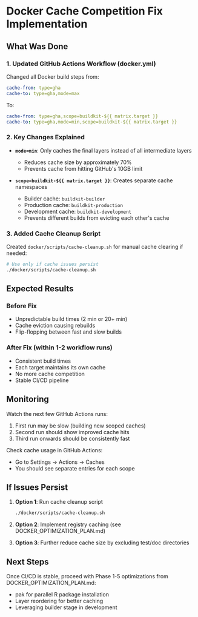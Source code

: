 # Docker Cache Competition Fix Implementation

## What Was Done

### 1. Updated GitHub Actions Workflow (docker.yml)

Changed all Docker build steps from:
```yaml
cache-from: type=gha
cache-to: type=gha,mode=max
```

To:
```yaml
cache-from: type=gha,scope=buildkit-${{ matrix.target }}
cache-to: type=gha,mode=min,scope=buildkit-${{ matrix.target }}
```

### 2. Key Changes Explained

- **`mode=min`**: Only caches the final layers instead of all intermediate layers
  - Reduces cache size by approximately 70%
  - Prevents cache from hitting GitHub's 10GB limit

- **`scope=buildkit-${{ matrix.target }}`**: Creates separate cache namespaces
  - Builder cache: `buildkit-builder`
  - Production cache: `buildkit-production`
  - Development cache: `buildkit-development`
  - Prevents different builds from evicting each other's cache

### 3. Added Cache Cleanup Script

Created `docker/scripts/cache-cleanup.sh` for manual cache clearing if needed:
```bash
# Use only if cache issues persist
./docker/scripts/cache-cleanup.sh
```

## Expected Results

### Before Fix
- Unpredictable build times (2 min or 20+ min)
- Cache eviction causing rebuilds
- Flip-flopping between fast and slow builds

### After Fix (within 1-2 workflow runs)
- Consistent build times
- Each target maintains its own cache
- No more cache competition
- Stable CI/CD pipeline

## Monitoring

Watch the next few GitHub Actions runs:
1. First run may be slow (building new scoped caches)
2. Second run should show improved cache hits
3. Third run onwards should be consistently fast

Check cache usage in GitHub Actions:
- Go to Settings → Actions → Caches
- You should see separate entries for each scope

## If Issues Persist

1. **Option 1**: Run cache cleanup script
   ```bash
   ./docker/scripts/cache-cleanup.sh
   ```

2. **Option 2**: Implement registry caching (see DOCKER_OPTIMIZATION_PLAN.md)

3. **Option 3**: Further reduce cache size by excluding test/doc directories

## Next Steps

Once CI/CD is stable, proceed with Phase 1-5 optimizations from DOCKER_OPTIMIZATION_PLAN.md:
- pak for parallel R package installation
- Layer reordering for better caching
- Leveraging builder stage in development
